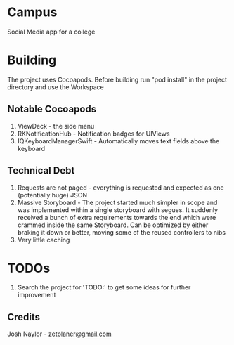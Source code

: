 # Campus
Social Media app for a college

# Building
The project uses Cocoapods. Before building run "pod install" in the project directory and use the Workspace

## Notable Cocoapods
1. ViewDeck - the side menu
2. RKNotificationHub - Notification badges for UIViews
3. IQKeyboardManagerSwift - Automatically moves text fields above the keyboard

## Technical Debt
1. Requests are not paged - everything is requested and expected as one (potentially huge) JSON
2. Massive Storyboard - The project started much simpler in scope and was implemented within a single storyboard with segues. It suddenly received a bunch of extra requirements towards the end which were crammed inside the same Storyboard. Can be optimized by either braking it down or better, moving some of the reused controllers to nibs
3. Very little caching


# TODOs
1. Search the project for 'TODO:' to get some ideas for further improvement

## Credits
Josh Naylor - zetplaner@gmail.com
